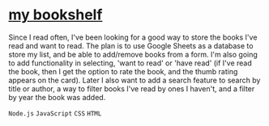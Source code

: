 # [my bookshelf](https://schkayla.github.io/my-bookshelf/ "my bookshelf")

Since I read often, I've been looking for a good way to store the books I've read and want to read. The plan is to use Google Sheets as a database to store my list, and be able to add/remove books from a form. I'm also going to add functionality in selecting, 'want to read' or 'have read' (if I've read the book, then I get the option to rate the book, and the thumb rating appears on the card). Later I also want to add a search feature to search by title or author, a way to filter books I've read by ones I haven't, and a filter by year the book was added. 


`Node.js` `JavaScript` `CSS` `HTML`
